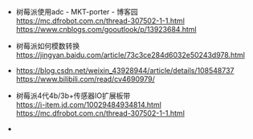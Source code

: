 
* 树莓派使用adc - MKT-porter - 博客园  
  https://mc.dfrobot.com.cn/thread-307502-1-1.html  
  https://www.cnblogs.com/gooutlook/p/13923684.html  
 
* 树莓派如何模数转换  
  https://jingyan.baidu.com/article/73c3ce284d6032e50243d978.html

*  https://blog.csdn.net/weixin_43928944/article/details/108548737  
   https://www.bilibili.com/read/cv4690979/  

*  树莓派4代4b/3b+传感器IO扩展板带  
   https://i-item.jd.com/10029484934814.html  
   https://mc.dfrobot.com.cn/thread-307502-1-1.html

*  

